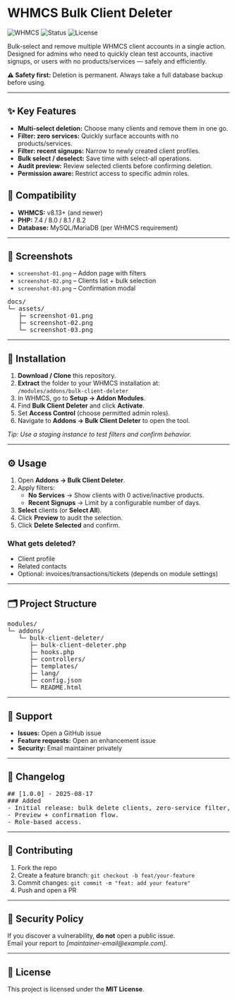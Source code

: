 <!DOCTYPE html>
<html lang="en">
<head>
  <meta charset="UTF-8">
  <title>WHMCS Bulk Client Deleter</title>
</head>
<body>

<h1>WHMCS Bulk Client Deleter</h1>

<p>
  <img src="https://img.shields.io/badge/WHMCS-8.13%2B-blue" alt="WHMCS">
  <img src="https://img.shields.io/badge/status-active-success" alt="Status">
  <img src="https://img.shields.io/badge/license-MIT-green" alt="License">
</p>

<p>Bulk-select and remove multiple WHMCS client accounts in a single action. Designed for admins who need to quickly clean test accounts, inactive signups, or users with no products/services — safely and efficiently.</p>

<p><strong>⚠️ Safety first:</strong> Deletion is permanent. Always take a full database backup before using.</p>

<hr>

<h2>✨ Key Features</h2>
<ul>
  <li><strong>Multi-select deletion:</strong> Choose many clients and remove them in one go.</li>
  <li><strong>Filter: zero services:</strong> Quickly surface accounts with no products/services.</li>
  <li><strong>Filter: recent signups:</strong> Narrow to newly created client profiles.</li>
  <li><strong>Bulk select / deselect:</strong> Save time with select-all operations.</li>
  <li><strong>Audit preview:</strong> Review selected clients before confirming deletion.</li>
  <li><strong>Permission aware:</strong> Restrict access to specific admin roles.</li>
</ul>

<h2>🧰 Compatibility</h2>
<ul>
  <li><strong>WHMCS:</strong> v8.13+ (and newer)</li>
  <li><strong>PHP:</strong> 7.4 / 8.0 / 8.1 / 8.2</li>
  <li><strong>Database:</strong> MySQL/MariaDB (per WHMCS requirement)</li>
</ul>

<hr>

<h2>📸 Screenshots</h2>
<ul>
  <li><code>screenshot-01.png</code> – Addon page with filters</li>
  <li><code>screenshot-02.png</code> – Clients list + bulk selection</li>
  <li><code>screenshot-03.png</code> – Confirmation modal</li>
</ul>

<pre>
docs/
└─ assets/
   ├─ screenshot-01.png
   ├─ screenshot-02.png
   └─ screenshot-03.png
</pre>

<hr>

<h2>🚀 Installation</h2>
<ol>
  <li><strong>Download / Clone</strong> this repository.</li>
  <li><strong>Extract</strong> the folder to your WHMCS installation at:<br>
      <code>/modules/addons/bulk-client-deleter</code>
  </li>
  <li>In WHMCS, go to <strong>Setup → Addon Modules</strong>.</li>
  <li>Find <strong>Bulk Client Deleter</strong> and click <strong>Activate</strong>.</li>
  <li>Set <strong>Access Control</strong> (choose permitted admin roles).</li>
  <li>Navigate to <strong>Addons → Bulk Client Deleter</strong> to open the tool.</li>
</ol>

<p><em>Tip: Use a staging instance to test filters and confirm behavior.</em></p>

<hr>

<h2>⚙️ Usage</h2>
<ol>
  <li>Open <strong>Addons → Bulk Client Deleter</strong>.</li>
  <li>Apply filters:
    <ul>
      <li><strong>No Services</strong> → Show clients with 0 active/inactive products.</li>
      <li><strong>Recent Signups</strong> → Limit by a configurable number of days.</li>
    </ul>
  </li>
  <li><strong>Select</strong> clients (or <strong>Select All</strong>).</li>
  <li>Click <strong>Preview</strong> to audit the selection.</li>
  <li>Click <strong>Delete Selected</strong> and confirm.</li>
</ol>

<h3>What gets deleted?</h3>
<ul>
  <li>Client profile</li>
  <li>Related contacts</li>
  <li>Optional: invoices/transactions/tickets (depends on module settings)</li>
</ul>

<hr>

<h2>🗂️ Project Structure</h2>
<pre>
modules/
└─ addons/
   └─ bulk-client-deleter/
      ├─ bulk-client-deleter.php
      ├─ hooks.php
      ├─ controllers/
      ├─ templates/
      ├─ lang/
      ├─ config.json
      └─ README.html
</pre>

<hr>

<h2>🙋 Support</h2>
<ul>
  <li><strong>Issues:</strong> Open a GitHub issue</li>
  <li><strong>Feature requests:</strong> Open an enhancement issue</li>
  <li><strong>Security:</strong> Email maintainer privately</li>
</ul>

<hr>

<h2>📝 Changelog</h2>
<pre>
## [1.0.0] - 2025-08-17
### Added
- Initial release: bulk delete clients, zero-service filter, recent signup filter.
- Preview + confirmation flow.
- Role-based access.
</pre>

<hr>

<h2>🤝 Contributing</h2>
<ol>
  <li>Fork the repo</li>
  <li>Create a feature branch: <code>git checkout -b feat/your-feature</code></li>
  <li>Commit changes: <code>git commit -m "feat: add your feature"</code></li>
  <li>Push and open a PR</li>
</ol>

<hr>

<h2>🔐 Security Policy</h2>
<p>If you discover a vulnerability, <strong>do not</strong> open a public issue.<br>
Email your report to <em>[maintainer-email@example.com]</em>.</p>

<hr>

<h2>📄 License</h2>
<p>This project is licensed under the <strong>MIT License</strong>.</p>

</body>
</html>
